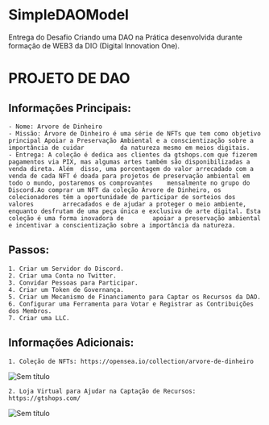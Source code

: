 # SimpleDAOModel
Entrega do Desafio Criando uma DAO na Prática desenvolvida durante formação de WEB3 da DIO (Digital Innovation One).

# PROJETO DE DAO
 ## Informações Principais:
    - Nome: Arvore de Dinheiro
    - Missão: Árvore de Dinheiro é uma série de NFTs que tem como objetivo principal Apoiar a Preservação Ambiental e a conscientização sobre a importância de cuidar          da natureza mesmo em meios digitais.
    - Entrega: A coleção é dedica aos clientes da gtshops.com que fizerem pagamentos via PIX, mas algumas artes também são disponibilizadas a venda direta. Além  disso, uma porcentagem do valor arrecadado com a venda de cada NFT é doada para projetos de preservação ambiental em todo o mundo, postaremos os comprovantes    mensalmente no grupo do Discord.Ao comprar um NFT da coleção Árvore de Dinheiro, os colecionadores têm a oportunidade de participar de sorteios dos valores        arrecadados e de ajudar a proteger o meio ambiente, enquanto desfrutam de uma peça única e exclusiva de arte digital. Esta coleção é uma forma inovadora de        apoiar a preservação ambiental e incentivar a conscientização sobre a importância da natureza.
    
 ## Passos:
    1. Criar um Servidor do Discord.
    2. Criar uma Conta no Twitter.
    3. Convidar Pessoas para Participar.
    4. Criar um Token de Governança.
    5. Criar um Mecanismo de Financiamento para Captar os Recursos da DAO.
    6. Configurar uma Ferramenta para Votar e Registrar as Contribuições dos Membros.
    7. Criar uma LLC.
    
 ## Informações Adicionais:
    1. Coleção de NFTs: https://opensea.io/collection/arvore-de-dinheiro
![Sem título](https://github.com/6uilhermeTeixeira/SimpleDAOModel/assets/58309213/ea22260e-3b2f-4e60-8eca-6e6c1e317701)

    2. Loja Virtual para Ajudar na Captação de Recursos: https://gtshops.com/
![Sem título](https://github.com/6uilhermeTeixeira/SimpleDAOModel/assets/58309213/ce426e72-a805-4fae-8b35-1d33d3aa9989)
